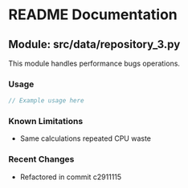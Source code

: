 # README Documentation

## Module: src/data/repository_3.py

This module handles performance bugs operations.

### Usage

```java
// Example usage here
```

### Known Limitations

- Same calculations repeated CPU waste

### Recent Changes

- Refactored in commit c2911115
